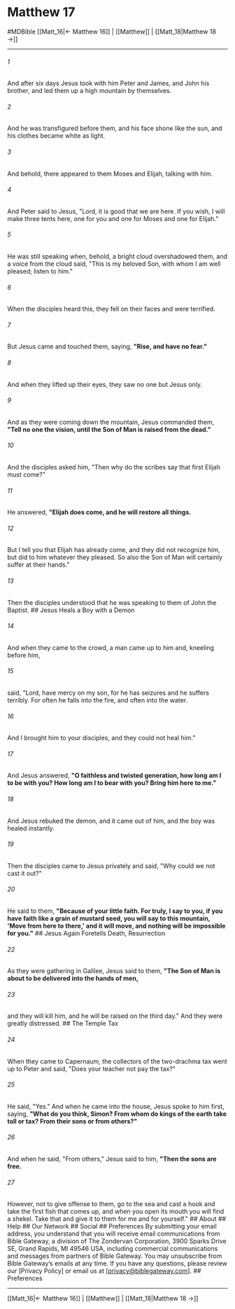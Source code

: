 # Matthew 17
#MDBible
[[Matt_16|← Matthew 16]] | [[Matthew]] | [[Matt_18|Matthew 18 →]]

***


###### 1 
And after six days Jesus took with him Peter and James, and John his brother, and led them up a high mountain by themselves. 

###### 2 
And he was transfigured before them, and his face shone like the sun, and his clothes became white as light. 

###### 3 
And behold, there appeared to them Moses and Elijah, talking with him. 

###### 4 
And Peter said to Jesus, "Lord, it is good that we are here. If you wish, I will make three tents here, one for you and one for Moses and one for Elijah." 

###### 5 
He was still speaking when, behold, a bright cloud overshadowed them, and a voice from the cloud said, "This is my beloved Son, with whom I am well pleased; listen to him." 

###### 6 
When the disciples heard this, they fell on their faces and were terrified. 

###### 7 
But Jesus came and touched them, saying, **"Rise, and have no fear."** 

###### 8 
And when they lifted up their eyes, they saw no one but Jesus only. 

###### 9 
And as they were coming down the mountain, Jesus commanded them, **"Tell no one the vision, until the Son of Man is raised from the dead."** 

###### 10 
And the disciples asked him, "Then why do the scribes say that first Elijah must come?" 

###### 11 
He answered, **"Elijah does come, and he will restore all things.** 

###### 12 
But I tell you that Elijah has already come, and they did not recognize him, but did to him whatever they pleased. So also the Son of Man will certainly suffer at their hands." 

###### 13 
Then the disciples understood that he was speaking to them of John the Baptist. ## Jesus Heals a Boy with a Demon 

###### 14 
And when they came to the crowd, a man came up to him and, kneeling before him, 

###### 15 
said, "Lord, have mercy on my son, for he has seizures and he suffers terribly. For often he falls into the fire, and often into the water. 

###### 16 
And I brought him to your disciples, and they could not heal him." 

###### 17 
And Jesus answered, **"O faithless and twisted generation, how long am I to be with you? How long am I to bear with you? Bring him here to me."** 

###### 18 
And Jesus rebuked the demon, and it came out of him, and the boy was healed instantly. 

###### 19 
Then the disciples came to Jesus privately and said, "Why could we not cast it out?" 

###### 20 
He said to them, **"Because of your little faith. For truly, I say to you, if you have faith like a grain of mustard seed, you will say to this mountain, 'Move from here to there,' and it will move, and nothing will be impossible for you."** ## Jesus Again Foretells Death, Resurrection 

###### 22 
As they were gathering in Galilee, Jesus said to them, **"The Son of Man is about to be delivered into the hands of men,** 

###### 23 
and they will kill him, and he will be raised on the third day." And they were greatly distressed. ## The Temple Tax 

###### 24 
When they came to Capernaum, the collectors of the two-drachma tax went up to Peter and said, "Does your teacher not pay the tax?" 

###### 25 
He said, "Yes." And when he came into the house, Jesus spoke to him first, saying, **"What do you think, Simon? From whom do kings of the earth take toll or tax? From their sons or from others?"** 

###### 26 
And when he said, "From others," Jesus said to him, **"Then the sons are free.** 

###### 27 
However, not to give offense to them, go to the sea and cast a hook and take the first fish that comes up, and when you open its mouth you will find a shekel. Take that and give it to them for me and for yourself." ## About ## Help ## Our Network ## Social ## Preferences By submitting your email address, you understand that you will receive email communications from Bible Gateway, a division of The Zondervan Corporation, 3900 Sparks Drive SE, Grand Rapids, MI 49546 USA, including commercial communications and messages from partners of Bible Gateway. You may unsubscribe from Bible Gateway&rsquo;s emails at any time. If you have any questions, please review our [Privacy Policy] or email us at [privacy@biblegateway.com]. ## Preferences

***

[[Matt_16|← Matthew 16]] | [[Matthew]] | [[Matt_18|Matthew 18 →]]
